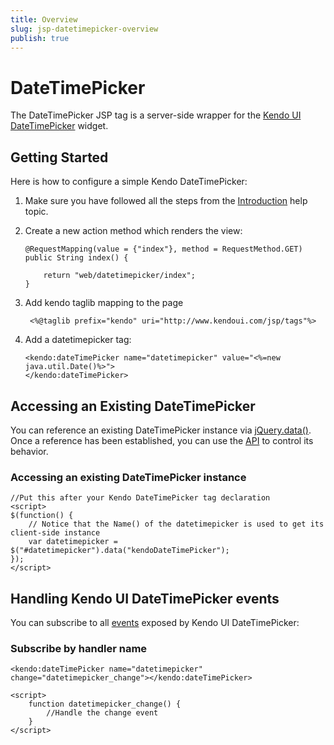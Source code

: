 ```yaml
---
title: Overview
slug: jsp-datetimepicker-overview
publish: true
---
```


# DateTimePicker

The DateTimePicker JSP tag is a server-side wrapper for the [Kendo UI DateTimePicker](/api/web/datetimepicker) widget.

## Getting Started

Here is how to configure a simple Kendo DateTimePicker:

1.  Make sure you have followed all the steps from the [Introduction](/getting-started/using-kendo-with/jsp/introduction) help topic.

2.  Create a new action method which renders the view:

        @RequestMapping(value = {"index"}, method = RequestMethod.GET)
        public String index() {

            return "web/datetimepicker/index";
        }

3. Add kendo taglib mapping to the page

        <%@taglib prefix="kendo" uri="http://www.kendoui.com/jsp/tags"%>

4.  Add a datetimepicker tag:

        <kendo:dateTimePicker name="datetimepicker" value="<%=new java.util.Date()%>">
        </kendo:dateTimePicker>

## Accessing an Existing DateTimePicker

You can reference an existing DateTimePicker instance via [jQuery.data()](http://api.jquery.com/jQuery.data/).
Once a reference has been established, you can use the [API](/api/web/datetimepicker#methods) to control its behavior.

### Accessing an existing DateTimePicker instance

    //Put this after your Kendo DateTimePicker tag declaration
    <script>
    $(function() {
        // Notice that the Name() of the datetimepicker is used to get its client-side instance
        var datetimepicker = $("#datetimepicker").data("kendoDateTimePicker");
    });
    </script>

## Handling Kendo UI DateTimePicker events

You can subscribe to all [events](/api/web/datetimepicker#events) exposed by Kendo UI DateTimePicker:

### Subscribe by handler name

    <kendo:dateTimePicker name="datetimepicker" change="datetimepicker_change"></kendo:dateTimePicker>

    <script>
        function datetimepicker_change() {
            //Handle the change event
        }
    </script>
